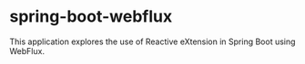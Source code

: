 # spring-boot-webflux

This application explores the use of Reactive eXtension in Spring Boot using WebFlux.
